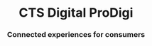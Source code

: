 <h1 align="center"><b>CTS Digital ProDigi</b></h1>
<h3 align="center">Connected experiences for consumers</h3>

